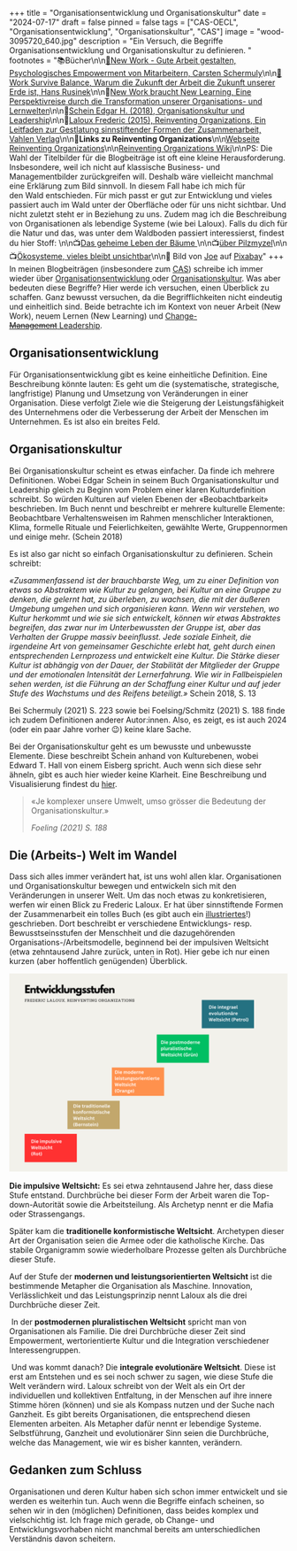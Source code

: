 +++
title = "Organisationsentwicklung und Organisationskultur"
date = "2024-07-17"
draft = false
pinned = false
tags = ["CAS-OECL", "Organisationsentwicklung", "Organisationskultur", "CAS"]
image = "wood-3095720_640.jpg"
description = "Ein Versuch, die Begriffe Organisationsentwicklung und Organisationskultur zu definieren. "
footnotes = "📚Bücher\n\n[📘New Work - Gute Arbeit gestalten, Psychologisches Empowerment von Mitarbeitern, Carsten Schermuly](https://www.exlibris.ch/de/buecher-buch/deutschsprachige-buecher/carsten-c-schermuly/new-work-gute-arbeit-gestalten/id/9783648176290/)\n\n[📘](https://www.exlibris.ch/de/buecher-buch/deutschsprachige-buecher/carsten-c-schermuly/new-work-gute-arbeit-gestalten/id/9783648150023/)[Work Survive Balance, Warum die Zukunft der Arbeit die Zukunft unserer Erde ist, Hans Rusinek](https://www.exlibris.ch/de/buecher-buch/deutschsprachige-buecher/hans-rusinek/work-survive-balance/id/9783451399657/)\n\n📘[New Work braucht New Learning, Eine Perspektivreise durch die Transformation unserer Organisations- und Lernwelten](https://www.exlibris.ch/de/buecher-buch/deutschsprachige-buecher/jan-foelsing/new-work-braucht-new-learning/id/9783658327576/)\n\n📘[Schein Edgar H. (2018), Organisationskultur und Leadership](https://www.exlibris.ch/de/buecher-buch/deutschsprachige-buecher/edgar-h-schein/organisationskultur-und-leadership/id/9783800656592/)\n\n📘[Laloux Frederic (2015), Reinventing Organizations, Ein Leitfaden zur Gestlatung sinnstiftender Formen der Zusammenarbeit, Vahlen Verlag](https://www.exlibris.ch/de/buecher-buch/deutschsprachige-buecher/frederic-laloux/reinventing-organizations/id/9783800649136/)\n\n🔗**Links zu Reinventing Organizations**\n\n[Webseite Reinventing Organizations](https://www.reinventingorganizations.com)\n\n[Reinventing Organizations Wiki](https://reinventingorganizationswiki.com/en/)\n\nPS: Die Wahl der Titelbilder für die Blogbeiträge ist oft eine kleine Herausforderung. Insbesondere, weil ich nicht auf klassische Business- und Managementbilder zurückgreifen will. Deshalb wäre vielleicht manchmal eine Erklärung zum Bild sinnvoll. In diesem Fall habe ich mich für den Wald entschieden. Für mich passt er gut zur Entwicklung und vieles passiert auch im Wald unter der Oberfläche oder für uns nicht sichtbar. Und nicht zuletzt steht er in Beziehung zu uns. Zudem mag ich die Beschreibung von Organisationen als lebendige Systeme (wie bei Laloux). Falls du dich für die Natur und das, was unter dem Waldboden passiert interessierst, findest du hier Stoff: \n\n📺[Das geheime Leben der Bäume ](<https://www.youtube.com/watch?v=JMxMjRKlZj8>)\n\n📺[über Pilzmyzel](<https://www.youtube.com/watch?v=nhRv-oL9_iU>)\n\n📺[Ökosysteme, vieles bleibt unsichtbar](<https://www.youtube.com/watch?v=geEzoakhpqQ>)\n\n📸 Bild von [Joe](https://pixabay.com/de/users/jplenio-7645255/?utm_source=link-attribution&utm_medium=referral&utm_campaign=image&utm_content=3095720) auf [Pixabay](https://pixabay.com/de/?utm_source=link-attribution&utm_medium=referral&utm_campaign=image&utm_content=3095720)"
+++
In meinen Blogbeiträgen (insbesondere zum [CAS](https://www.bensblog.ch/cas-organisationsentwicklung-change-leadership-buecher-und-blogposts/)) schreibe ich immer wieder über [Organisationsentwicklung ](https://www.bensblog.ch/tags/organisationsentwicklung/)oder [Organisationskultur](https://www.bensblog.ch/tags/organisationskultur/). Was aber bedeuten diese Begriffe? Hier werde ich versuchen, einen Überblick zu schaffen. Ganz bewusst versuchen, da die Begrifflichkeiten nicht eindeutig und einheitlich sind. Beide betrachte ich im Kontext von neuer Arbeit (New Work), neuem Lernen (New Learning) und [Change-~~Management~~ Leadership](https://www.bensblog.ch/change-leadership/). 

## **Organisationsentwicklung**

Für Organisationsentwicklung gibt es keine einheitliche Definition. Eine Beschreibung könnte lauten: Es geht um die (systematische, strategische, langfristige) Planung und Umsetzung von Veränderungen in einer Organisation. Diese verfolgt Ziele wie die Steigerung der Leistungsfähigkeit des Unternehmens oder die Verbesserung der Arbeit der Menschen im Unternehmen. Es ist also ein breites Feld. 

## **Organisationskultur**

Bei Organisationskultur scheint es etwas einfacher. Da finde ich mehrere Definitionen. Wobei Edgar Schein in seinem Buch Organisationskultur und Leadership gleich zu Beginn vom Problem einer klaren Kulturdefinition schreibt. So würden Kulturen auf vielen Ebenen der «Beobachtbarkeit» beschrieben. Im Buch nennt und beschreibt er mehrere kulturelle Elemente: Beobachtbare Verhaltensweisen im Rahmen menschlicher Interaktionen, Klima, formelle Rituale und Feierlichkeiten, gewählte Werte, Gruppennormen und einige mehr. (Schein 2018)

Es ist also gar nicht so einfach Organisationskultur zu definieren. Schein schreibt: 

*«Zusammenfassend ist der brauchbarste Weg, um zu einer Definition von etwas so Abstraktem wie Kultur zu gelangen, bei Kultur an eine Gruppe zu denken, die gelernt hat, zu überleben, zu wachsen, die mit der äußeren Umgebung umgehen und sich organisieren kann. Wenn wir verstehen, wo Kultur herkommt und wie sie sich entwickelt, können wir etwas Abstraktes begreifen, das zwar nur im Unterbewussten der Gruppe ist, aber das Verhalten der Gruppe massiv beeinflusst. Jede soziale Einheit, die irgendeine Art von gemeinsamer Geschichte erlebt hat, geht durch einen entsprechenden Lernprozess und entwickelt eine Kultur. Die Stärke dieser Kultur ist abhängig von der Dauer, der Stabilität der Mitglieder der Gruppe und der emotionalen Intensität der Lernerfahrung. Wie wir in Fallbeispielen sehen werden, ist die Führung an der Schaffung einer Kultur und auf jeder Stufe des Wachstums und des Reifens beteiligt.»* Schein 2018, S. 13

Bei Schermuly (2021) S. 223 sowie bei Foelsing/Schmitz (2021) S. 188 finde ich zudem Definitionen anderer Autor:innen. Also, es zeigt, es ist auch 2024 (oder ein paar Jahre vorher 😉) keine klare Sache. 

Bei der Organisationskultur geht es um bewusste und unbewusste Elemente. Diese beschreibt Schein anhand von Kulturebenen, wobei Edward T. Hall von einem Eisberg spricht. Auch wenn sich diese sehr ähneln, gibt es auch hier wieder keine Klarheit. Eine Beschreibung und Visualisierung findest du [hier](https://www.bensblog.ch/organisationskultur/). 

> «Je komplexer unsere Umwelt, umso grösser die Bedeutung der Organisationskultur.» 
>
> *Foeling (2021) S. 188*

## **Die (Arbeits-) Welt im Wandel**

Dass sich alles immer verändert hat, ist uns wohl allen klar. Organisationen und Organisationskultur bewegen und entwickeln sich mit den Veränderungen in unserer Welt. Um das noch etwas zu konkretisieren, werfen wir einen Blick zu Frederic Laloux. Er hat über sinnstiftende Formen der Zusammenarbeit ein tolles Buch (es gibt auch ein [illustriertes](https://www.exlibris.ch/de/buecher-buch/deutschsprachige-buecher/frederic-laloux/reinventing-organizations-visuell/id/9783800652853/)!) geschrieben. Dort beschreibt er verschiedene Entwicklungs- resp. Bewusstseinsstufen der Menschheit und die dazugehörenden Organisations-/Arbeitsmodelle, beginnend bei der impulsiven Weltsicht (etwa zehntausend Jahre zurück, unten in Rot). Hier gebe ich nur einen kurzen (aber hoffentlich genügenden) Überblick. 

![Eigene Visualisierung in Anlehnung an Laloux. ](organisationsformen.png)

**Die impulsive Weltsicht:** Es sei etwa zehntausend Jahre her, dass diese Stufe entstand. Durchbrüche bei dieser Form der Arbeit waren die Top-down-Autorität sowie die Arbeitsteilung. Als Archetyp nennt er die Mafia oder Strassengangs. 

Später kam die **traditionelle konformistische Weltsicht**. Archetypen dieser Art der Organisation seien die Armee oder die katholische Kirche. Das stabile Organigramm sowie wiederholbare Prozesse gelten als Durchbrüche dieser Stufe. 

Auf der Stufe der **modernen und leistungsorientierten Weltsicht** ist die bestimmende Metapher die Organisation als Maschine. Innovation, Verlässlichkeit und das Leistungsprinzip nennt Laloux als die drei Durchbrüche dieser Zeit. 

 In der **postmodernen pluralistischen Weltsicht** spricht man von Organisationen als Familie. Die drei Durchbrüche dieser Zeit sind Empowerment, wertorientierte Kultur und die Integration verschiedener Interessengruppen.

 Und was kommt danach? Die **integrale evolutionäre Weltsicht**. Diese ist erst am Entstehen und es sei noch schwer zu sagen, wie diese Stufe die Welt verändern wird. Laloux schreibt von der Welt als ein Ort der individuellen und kollektiven Entfaltung, in der Menschen auf ihre innere Stimme hören (können) und sie als Kompass nutzen und der Suche nach Ganzheit. Es gibt bereits Organisationen, die entsprechend diesen Elementen arbeiten. Als Metapher dafür nennt er lebendige Systeme. Selbstführung, Ganzheit und evolutionärer Sinn seien die Durchbrüche, welche das Management, wie wir es bisher kannten, verändern. 

## **Gedanken zum Schluss**

Organisationen und deren Kultur haben sich schon immer entwickelt und sie werden es weiterhin tun. Auch wenn die Begriffe einfach scheinen, so sehen wir in den (möglichen) Definitionen, dass beides komplex und vielschichtig ist. Ich frage mich gerade, ob Change- und Entwicklungsvorhaben nicht manchmal bereits am unterschiedlichen Verständnis davon scheitern.